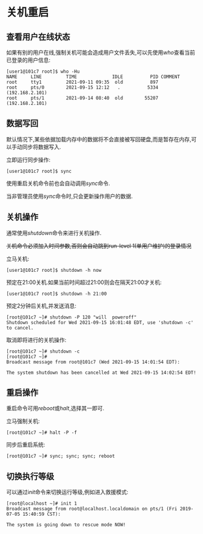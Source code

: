 # 关机重启

## 查看用户在线状态

如果有别的用户在线,强制关机可能会造成用户文件丢失,可以先使用*who*查看当前已登录的用户信息:

```shell
[user1@101c7 root]$ who -Hu
NAME     LINE         TIME             IDLE          PID COMMENT
root     tty1         2021-09-11 09:35  old          897
root     pts/0        2021-09-15 12:12   .          5334 (192.168.2.101)
root     pts/1        2021-09-14 08:40  old        55207 (192.168.2.101)
```



## 数据写回

默认情况下,某些依据加载内存中的数据将不会直接被写回硬盘,而是暂存在内存,可以手动同步将数据写入.

立即运行同步操作:

```shell
[user1@101c7 root]$ sync
```

使用重启关机命令前也会自动调用*sync*命令.

当非管理员使用*sync*命令时,只会更新操作用户的数据.



## 关机操作

通常使用*shutdown*命令来进行关机操作.

~~关机命令必须加入时间参数,否则会自动跳到run-level 1(单用户维护)的登录情况~~

立马关机:

```shell
[user1@101c7 root]$ shutdown -h now
```

预定在21:00关机.如果当前时间超过21:00则会在隔天21:00才关机:

```shell
[user1@101c7 root]$ shutdown -h 21:00
```

预定2分钟后关机,并发送消息:

```shell
[root@101c7 ~]# shutdown -P 120 "will  poweroff"
Shutdown scheduled for Wed 2021-09-15 16:01:48 EDT, use 'shutdown -c' to cancel.
```

取消即将进行的关机操作:

```shell
[root@101c7 ~]# shutdown -c
[root@101c7 ~]# 
Broadcast message from root@101c7 (Wed 2021-09-15 14:01:54 EDT):

The system shutdown has been cancelled at Wed 2021-09-15 14:02:54 EDT!
```



## 重启操作

重启命令可用*reboot*或*halt*,选择其一即可.

立马强制关机:

```shell
[root@101c7 ~]# halt -P -f
```

同步后重启系统:

```shell
[root@101c7 ~]# sync; sync; sync; reboot
```



## 切换执行等级

可以通过i*nit*命令来切换运行等级,例如进入救援模式:

```shell
[root@localhost ~]# init 1
Broadcast message from root@localhost.localdomain on pts/1 (Fri 2019-07-05 15:40:59 CST):

The system is going down to rescue mode NOW!
```

